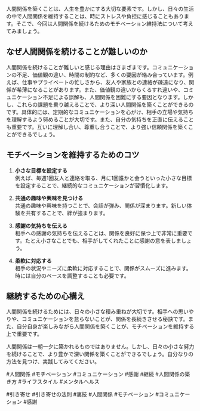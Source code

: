 人間関係を築くことは、人生を豊かにする大切な要素です。しかし、日々の生活の中で人間関係を維持することは、時にストレスや負担に感じることもあります。そこで、今回は人間関係を続けるためのモチベーション維持法について考えてみましょう。

## なぜ人間関係を続けることが難しいのか

人間関係を続けることが難しいと感じる理由はさまざまです。コミュニケーションの不足、価値観の違い、時間の制約など、多くの要因が絡み合っています。例えば、仕事やプライベートの忙しさから、友人や家族との連絡が疎遠になり、関係が希薄になることがあります。また、価値観の違いからくるすれ違いや、コミュニケーション不足による誤解も、人間関係を困難にする要因となります。しかし、これらの課題を乗り越えることで、より深い人間関係を築くことができるのです。具体的には、定期的なコミュニケーションを心がけ、相手の立場や気持ちを理解するよう努めることが大切です。また、自分の気持ちを正直に伝えることも重要です。互いに理解し合い、尊重し合うことで、より強い信頼関係を築くことができるでしょう。

## モチベーションを維持するためのコツ

1. **小さな目標を設定する**  
   例えば、毎週1回友人と連絡を取る、月に1回誰かと会うといった小さな目標を設定することで、継続的なコミュニケーションが習慣化します。

2. **共通の趣味や興味を見つける**  
   共通の趣味や興味を持つことで、会話が弾み、関係が深まります。新しい体験を共有することで、絆が強まります。

3. **感謝の気持ちを伝える**  
   相手への感謝の気持ちを伝えることは、関係を良好に保つ上で非常に重要です。たとえ小さなことでも、相手がしてくれたことに感謝の意を表しましょう。

4. **柔軟に対応する**  
   相手の状況やニーズに柔軟に対応することで、関係がスムーズに進みます。時には自分のペースを調整することも必要です。

## 継続するための心構え

人間関係を続けるためには、日々の小さな積み重ねが大切です。相手への思いやりや、コミュニケーションを怠らないことが、関係を長続きさせる秘訣です。また、自分自身が楽しみながら人間関係を築くことが、モチベーションを維持する上で重要です。

人間関係は一朝一夕に築かれるものではありません。しかし、日々の小さな努力を続けることで、より豊かで深い関係を築くことができるでしょう。自分なりの方法を見つけ、実践してみてください。

#人間関係 #モチベーション #コミュニケーション #感謝 #継続 #人間関係の築き方 #ライフスタイル #メンタルヘルス

#引き寄せ #引き寄せの法則 #裏技 #人間関係 #モチベーション #コミュニケーション #感謝
